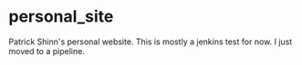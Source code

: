 # personal_site
Patrick Shinn's personal website.
This is mostly a jenkins test for now.
I just moved to a pipeline.
